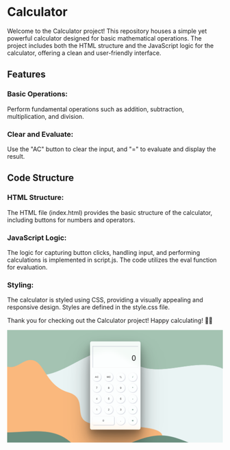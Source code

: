 # Calculator

Welcome to the Calculator project! This repository houses a simple yet powerful calculator designed for basic mathematical operations. The project includes both the HTML structure and the JavaScript logic for the calculator, offering a clean and user-friendly interface.

## Features

### Basic Operations:
Perform fundamental operations such as addition, subtraction, multiplication, and division.

### Clear and Evaluate:
Use the "AC" button to clear the input, and "=" to evaluate and display the result.


## Code Structure

### HTML Structure:
The HTML file (index.html) provides the basic structure of the calculator, including buttons for numbers and operators.

### JavaScript Logic:
The logic for capturing button clicks, handling input, and performing calculations is implemented in script.js. The code utilizes the eval function for evaluation.

### Styling:
The calculator is styled using CSS, providing a visually appealing and responsive design. Styles are defined in the style.css file.


Thank you for checking out the Calculator project! Happy calculating! 🧮✨


![CalculatorHeaderProject](https://github.com/Chaserdamo/Calculator/blob/4b495f6483fa7505ca76b2c1a377ea0d1cf20395/img/CalculatorHeaderProject.png)
